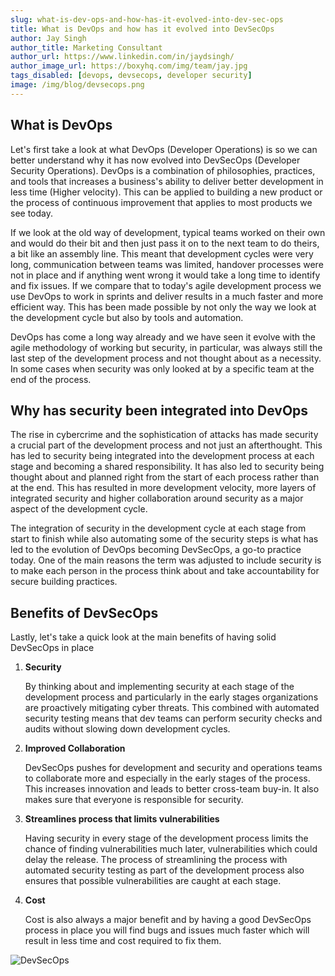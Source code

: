 ```yaml
---
slug: what-is-dev-ops-and-how-has-it-evolved-into-dev-sec-ops
title: What is DevOps and how has it evolved into DevSecOps
author: Jay Singh
author_title: Marketing Consultant
author_url: https://www.linkedin.com/in/jaydsingh/
author_image_url: https://boxyhq.com/img/team/jay.jpg
tags_disabled: [devops, devsecops, developer security]
image: /img/blog/devsecops.png
---
```


## What is DevOps

Let's first take a look at what DevOps (Developer Operations) is so we can better understand why it has now evolved into DevSecOps (Developer Security Operations). DevOps is a combination of philosophies, practices, and tools that increases a business's ability to deliver better development in less time (Higher velocity). This can be applied to building a new product or the process of continuous improvement that applies to most products we see today.

If we look at the old way of development, typical teams worked on their own and would do their bit and then just pass it on to the next team to do theirs, a bit like an assembly line. This meant that development cycles were very long, communication between teams was limited, handover processes were not in place and if anything went wrong it would take a long time to identify and fix issues. If we compare that to today's agile development process we use DevOps to work in sprints and deliver results in a much faster and more efficient way. This has been made possible by not only the way we look at the development cycle but also by tools and automation.

DevOps has come a long way already and we have seen it evolve with the agile methodology of working but security, in particular, was always still the last step of the development process and not thought about as a necessity. In some cases when security was only looked at by a specific team at the end of the process.

## Why has security been integrated into DevOps

The rise in cybercrime and the sophistication of attacks has made security a crucial part of the development process and not just an afterthought. This has led to security being integrated into the development process at each stage and becoming a shared responsibility. It has also led to security being thought about and planned right from the start of each process rather than at the end. This has resulted in more development velocity, more layers of integrated security and higher collaboration around security as a major aspect of the development cycle.

The integration of security in the development cycle at each stage from start to finish while also automating some of the security steps is what has led to the evolution of DevOps becoming DevSecOps, a go-to practice today. One of the main reasons the term was adjusted to include security is to make each person in the process think about and take accountability for secure building practices.

## Benefits of DevSecOps

Lastly, let's take a quick look at the main benefits of having solid DevSecOps in place

1. **Security**

   By thinking about and implementing security at each stage of the development process and particularly in the early stages organizations are proactively mitigating cyber threats. This combined with automated security testing means that dev teams can perform security checks and audits without slowing down development cycles.

2. **Improved Collaboration**

   DevSecOps pushes for development and security and operations teams to collaborate more and especially in the early stages of the process. This increases innovation and leads to better cross-team buy-in. It also makes sure that everyone is responsible for security.

3. **Streamlines process that limits vulnerabilities**

   Having security in every stage of the development process limits the chance of finding vulnerabilities much later, vulnerabilities which could delay the release. The process of streamlining the process with automated security testing as part of the development process also ensures that possible vulnerabilities are caught at each stage.

4. **Cost**

   Cost is also always a major benefit and by having a good DevSecOps process in place you will find bugs and issues much faster which will result in less time and cost required to fix them.

![DevSecOps](/img/blog/devsecops.png)
